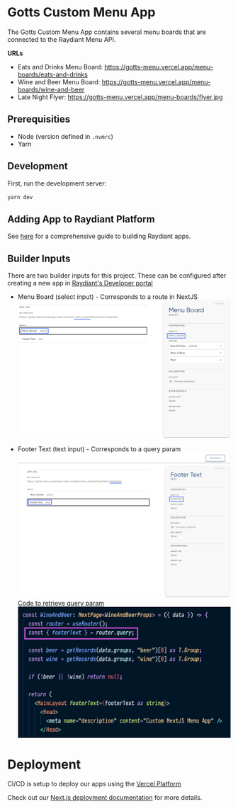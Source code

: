 # Gotts Custom Menu App

The Gotts Custom Menu App contains several menu boards that are connected to the Raydiant Menu API.

**URLs**

- Eats and Drinks Menu Board: https://gotts-menu.vercel.app/menu-boards/eats-and-drinks
- Wine and Beer Menu Board: https://gotts-menu.vercel.app/menu-boards/wine-and-beer
- Late Night Flyer: https://gotts-menu.vercel.app/menu-boards/flyer.jpg

## Prerequisities

- Node (version defined in `.nvmrc`)
- Yarn

## Development

First, run the development server:

```bash
yarn dev
```

## Adding App to Raydiant Platform

See [here](https://raydiant.notion.site/How-do-I-develop-an-app-487d7064eeec402fb7d376a5f6e6eed9) for a comprehensive guide to building Raydiant apps.

## Builder Inputs

There are two builder inputs for this project. These can be configured after creating a new app in [Raydiant's Developer portal](https://developers.raydiant.com/)

- Menu Board (select input) - Corresponds to a route in NextJS
  ![Menu Board](menu-board-builder-input.png)

- Footer Text (text input) - Corresponds to a query param
  ![Footer Text](footer-text-builder-input.png)
  [Code to retrieve query param](https://github.com/mirainc/custom-menu-samples/blob/79e4388df4cfdb948efaf1b7ca9c29952a927b94/gotts-menu/pages/menu-boards/wine-and-beer.tsx#L38-L39)
  ![Footer Text Query Param](code.png)

# Deployment

CI/CD is setup to deploy our apps using the [Vercel Platform](https://vercel.com/new?utm_medium=default-template&filter=next.js&utm_source=create-next-app&utm_campaign=create-next-app-readme)

Check out our [Next.js deployment documentation](https://nextjs.org/docs/deployment) for more details.
